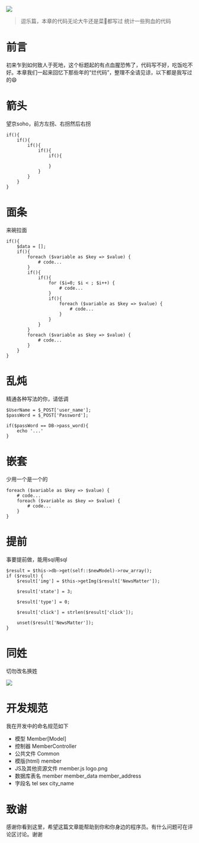 ![](https://blog.fastrun.cn/wp-content/uploads/2018/07/3812961837-5b23317380e92_articlex.jpeg)

> 逗乐篇，本章的代码无论大牛还是菜🐔都写过
> 统计一些狗血的代码

# 前言
初来乍到如何致人于死地，这个标题起的有点血腥恐怖了，代码写不好，吃饭吃不好。本章我们一起来回忆下那些年的“烂代码”，整理不全请见谅，以下都是我写过的😄

# 箭头
望京soho，前方左拐、右拐然后右拐
```
if(){
	if(){
		if(){
			if(){
				if(){
					
				}
			}
		}
	}
}
```
# 面条
来碗拉面
```
if(){
	$data = [];
	if(){
		foreach ($variable as $key => $value) {
			# code...
		}
		if(){
			if(){
				for ($i=0; $i < ; $i++) { 
					# code...
				}
				if(){
 					foreach ($variable as $key => $value) {
 						# code...
 					}
				}
			}
		}
		foreach ($variable as $key => $value) {
			# code...
		}
	}
}
```
# 乱炖
精通各种写法的你，请低调
```
$UserName = $_POST['user_name'];
$passWord = $_POST['Password'];

if($passWord == DB->pass_word){
	echo '...'
}
```
# 嵌套
少用一个是一个的
```
foreach ($variable as $key => $value) {
	# code...
	foreach ($variable as $key => $value) {
		# code...
	}
}
```

# 提前
事要提前做，能用sql用sql
```
$result = $this->db->get(self::$newModel)->row_array();
if ($result) {
    $result['img'] = $this->getImg($result['NewsMatter']);

    $result['state'] = 3;

    $result['type'] = 0;

    $result['click'] = strlen($result['click']);

    unset($result['NewsMatter']);
}
```

# 同姓
切勿改名换姓

![](https://blog.fastrun.cn/wp-content/uploads/2018/07/3943279781-5b232e62c2870_articlex.png)

# 开发规范
我在开发中的命名规范如下
- 模型 Member[Model]
- 控制器 MemberController
- 公共文件 Common
- 模版(html) member
- JS及其他资源文件  member.js logo.png
- 数据库表名 member member_data member_address
- 字段名 tel sex city_name

# 致谢
感谢你看到这里，希望这篇文章能帮助到你和你身边的程序员。有什么问题可在评论区讨论。谢谢


  [1]: /img/bVbcl2A